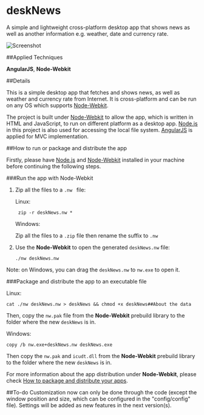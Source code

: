 deskNews
========

A simple and lightweight cross-platform desktop app that shows news as well as another information e.g. weather, date and currency rate.

![Screenshot](/screenshot/screenshot.gif"Screenshot")


##Applied Techniques

**AngularJS**, **Node-Webkit**

##Details

This is a simple desktop app that fetches and shows news, as well as weather and currency rate from Internet. It is cross-platform and can be run on any OS which supports [Node-Webkit](https://github.com/rogerwang/node-webkit).

The project is built under [Node-Webkit](https://github.com/rogerwang/node-webkit) to allow the app, which is written in HTML and JavaScript, to run on different platform as a desktop app. [Node.js](http://nodejs.org/) in this project is also used for accessing the local file system. [AngularJS](https://angularjs.org/) is applied for MVC implementation.

##How to run or package and distribute the app

Firstly, please have [Node.js](http://nodejs.org/) and [Node-Webkit](https://github.com/rogerwang/node-webkit) installed in your machine before continuing the following steps.

###Run the app with Node-Webkit

1. Zip all the files to a `.nw ` file:

    Linux:

        zip -r deskNews.nw *

    Windows:

    Zip all the files to a `.zip` file then rename the suffix to `.nw`
    
2. Use the **Node-Webkit** to open the generated `deskNews.nw` file:

    `./nw deskNews.nw`    
    
Note: on Windows, you can drag the `deskNews.nw` to `nw.exe` to open it.

###Package and distribute the app to an executable file

Linux:

    cat ./nw deskNews.nw > deskNews && chmod +x deskNews##About the data
    
Then, copy the `nw.pak` file from the **Node-Webkit** prebuild library to the folder where the new `deskNews` is in.

Windows:

    copy /b nw.exe+deskNews.nw deskNews.exe
    
Then copy the `nw.pak` and `icudt.dll` from the **Node-Webkit** prebuild library to the folder where the new `deskNews` is in.

For more information about the app distribution under **Node-Webkit**, please check [How to package and distribute your apps](https://github.com/rogerwang/node-webkit/wiki/How-to-package-and-distribute-your-apps).

##To-do
Customization now can only be done through the code (except the window position and size, which can be configured in the "config/config" file). Settings will be added as new features in the next version(s).